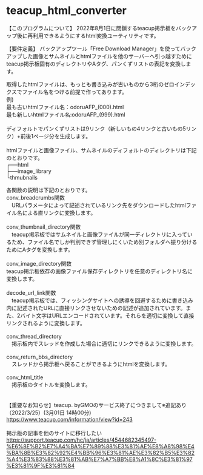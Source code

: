 # teacup_html_converter

【このプログラムについて】
2022年8月1日に閉鎖するteacup掲示板をバックアップ後に再利用できるようにするhtml変換ユーティリティです。

【要件定義】
バックアップツール「Free Download Manager」を使ってバックアップした画像とサムネイルとhtmlファイルを他のサーバーへ引っ越すために
teacup掲示板固有のディレクトリやAタグ、パンくずリストの表記を変換します。

取得したhtmlファイルは、もっとも書き込みが古いものから3桁のゼロインデックスでファイル名をつける前提で作ってあります。<br>
例)<br>
最も古いhtmlファイル名：odoruAFP_(000).html<br>
最も新しいhtmlファイル名:odoruAFP_(999).html<br>
<br>
ディフォルトでパンくずリストは9リンク（新しいもの4リンクと古いもの5リンク）+前後1ページ分を生成します。<br>
<br>
htmlファイルと画像ファイル、サムネイルのディフォルトのディレクトリは下記のとおりです。<br>
┌──html<br>
├──image_library<br>
        └thmubnails<br>

各関数の説明は下記のとおりです。<br>
conv_breadcrumbs関数<br>
　URLパラメータによって記述されているリンク先をダウンロードしたhtmlファイル名による直リンクに変換します。<br>
<br> 
conv_thumbnail_directory関数<br>
　teacup掲示板ではサムネイルと画像ファイルが同一ディレクトリに入っているため、ファイル名でしか判別できず管理しにくいため別フォルダへ振り分けるためにAタグを変換します。<br>
<br> 
conv_image_directory関数<br>
 teacup掲示板依存の画像ファイル保存ディレクトリを任意のディレクトリ名に変換します。<br>
<br>
decode_url_link関数<br>
　teacup掲示板では、フィッシングサイトへの誘導を回避するために書き込み内に記述されたURLに直接リンクさせないための記述が追加されています。また、2バイト文字はURLエンコードされています。それらを適切に変換して直接リンクされるように変換します。<br>
<br> 
conv_thread_directory<br>
　掲示板内でスレッドを作成した場合に適切にリンクできるように変換します。<br>
<br>
conv_return_bbs_directory<br>
　スレッドから掲示板へ戻ることができるようにhtmlを変換します。<br>
<br> 
conv_html_title<br>
　掲示板のタイトルを変換します。<br>
<br>
<br>
【重要なお知らせ】teacup. byGMOのサービス終了につきまして※追記あり（2022/3/25）(3月01日 14時00分)<br>
https://www.teacup.com/information/view?id=243<br>
<br>
掲示版の記事を他のサイトに移行したい<br>
https://support.teacup.com/hc/ja/articles/4544682345497-%E6%8E%B2%E7%A4%BA%E7%89%88%E3%81%AE%E8%A8%98%E4%BA%8B%E3%82%92%E4%BB%96%E3%81%AE%E3%82%B5%E3%82%A4%E3%83%88%E3%81%AB%E7%A7%BB%E8%A1%8C%E3%81%97%E3%81%9F%E3%81%84

